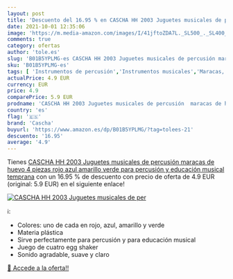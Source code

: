 ```yaml
---
layout: post
title: 'Descuento del 16.95 % en CASCHA HH 2003 Juguetes musicales de per'
date: 2021-10-01 12:35:06
image: 'https://m.media-amazon.com/images/I/41jftoZDA7L._SL500_._SL400_.jpg'
comments: true
category: ofertas
author: 'tole.es'
slug: 'B01B5YPLMG-es CASCHA HH 2003 Juguetes musicales de percusión maracas de...'
sku: 'B01B5YPLMG-es'
tags: [ 'Instrumentos de percusión','Instrumentos musicales','Maracas, shakers y sonajas','Percusión de mano','cascha','juguetes', ]
actualPrice: 4.9 EUR
currency: EUR
price: 4.9
comparePrice: 5.9 EUR
prodname: 'CASCHA HH 2003 Juguetes musicales de percusión  maracas de huevo  4 piezas  rojo  azul  amarillo  verde  para percusión y educación musical temprana'
country: 'es'
flag: '🇪🇸'
brand: 'Cascha'
buyurl: 'https://www.amazon.es/dp/B01B5YPLMG/?tag=tolees-21'
descuento: '16.95'
average: '4.9'
---
```


Tienes [CASCHA HH 2003 Juguetes musicales de percusión  maracas de huevo  4 piezas  rojo  azul  amarillo  verde  para percusión y educación musical temprana](https://www.amazon.es/dp/B01B5YPLMG/?tag=tolees-21) con un 16.95 % de descuento con precio de oferta de 4.9 EUR (original: 5.9 EUR) en el siguiente enlace!

[![CASCHA HH 2003 Juguetes musicales de per](https://m.media-amazon.com/images/I/41jftoZDA7L._SL500_._SL400_.jpg)](https://www.amazon.es/dp/B01B5YPLMG/?tag=tolees-21)

ℹ️:

- Colores: uno de cada en rojo, azul, amarillo y verde
- Materia plástica
- Sirve perfectamente para percusión y para educación musical
- Juego de cuatro egg shaker
- Sonido agradable, suave y claro

[🛒 Accede a la oferta!!](https://www.amazon.es/dp/B01B5YPLMG/?tag=tolees-21)
